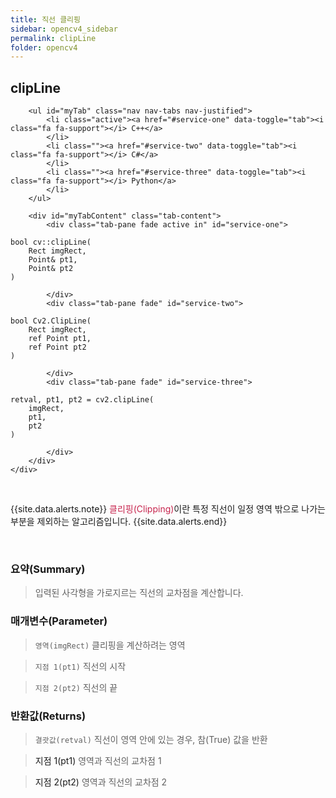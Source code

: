 ```yaml
---
title: 직선 클리핑
sidebar: opencv4_sidebar
permalink: clipLine
folder: opencv4
---
```


<div class="row">
    <div class="col-lg-12">
        <h2 class="page-header">clipLine</h2>
    </div>
    <div class="col-lg-12">

        <ul id="myTab" class="nav nav-tabs nav-justified">
            <li class="active"><a href="#service-one" data-toggle="tab"><i class="fa fa-support"></i> C++</a>
            </li>
            <li class=""><a href="#service-two" data-toggle="tab"><i class="fa fa-support"></i> C#</a>
            </li>
            <li class=""><a href="#service-three" data-toggle="tab"><i class="fa fa-support"></i> Python</a>
            </li>
        </ul>

        <div id="myTabContent" class="tab-content">
            <div class="tab-pane fade active in" id="service-one">
<pre class="prettyprint"><code class="language-cpp">bool cv::clipLine(
    Rect imgRect,
    Point& pt1,
    Point& pt2 
)</code></pre>
            </div>
            <div class="tab-pane fade" id="service-two">
<pre class="prettyprint"><code class="language-cs">bool Cv2.ClipLine(
    Rect imgRect,
    ref Point pt1,
    ref Point pt2
)</code></pre>
            </div>
            <div class="tab-pane fade" id="service-three">
<pre class="prettyprint"><code class="language-py">retval, pt1, pt2 = cv2.clipLine(
    imgRect,
    pt1,
    pt2
)</code></pre>
            </div>
        </div>
    </div>
</div>

<br>

{{site.data.alerts.note}}
<font color="#c7254e">클리핑(Clipping)</font>이란 특정 직선이 일정 영역 밖으로 나가는 부분을 제외하는 알고리즘입니다. 
{{site.data.alerts.end}}

<br>

### 요약(Summary)

> 입력된 사각형을 가로지르는 직선의 교차점을 계산합니다.

### 매개변수(Parameter)

> `영역(imgRect)` 클리핑을 계산하려는 영역

> `지점 1(pt1)` 직선의 시작

> `지점 2(pt2)` 직선의 끝

### 반환값(Returns)

> `결괏값(retval)` 직선이 영역 안에 있는 경우, 참(True) 값을 반환

> <a data-toggle="tooltip" data-original-title="{{site.data.glossary.only_Python}}">지점 1(pt1)</a> 영역과 직선의 교차점 1

> <a data-toggle="tooltip" data-original-title="{{site.data.glossary.only_Python}}">지점 2(pt2)</a> 영역과 직선의 교차점 2